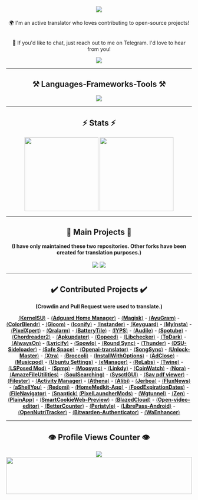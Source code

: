 <h1 align="center">
    <img src="https://readme-typing-svg.herokuapp.com/?font=Righteous&size=50&center=true&vCenter=true&width=1500&height=75&duration=2500&lines=Hi+There!+👋;+I'm+WINZORT!;+Browse+my+profile!" />
</h1>

<div align="center">
🌍 I'm an active translator who loves contributing to open-source projects! <br><br>

💬 If you'd like to chat, just reach out to me on Telegram. I'd love to hear from you!
</div>

<div align="center"> 
  <a href="https://t.me/microzort">
    <img src="https://img.shields.io/badge/Contact-333333?style=for-the-badge&logo=telegram&logoColor=blue" />
  </a>
</div>

---
 
<h2 align="center">⚒️ Languages-Frameworks-Tools ⚒️</h2>

<div align="center">
    <img src="https://skillicons.dev/icons?i=python,github,vscode,linux,debian,raspberrypi" />
</div>

---

<h2 align="center">⚡ Stats ⚡</h2>

<div align=center>  
  <img height=200 align="center" src="https://github-readme-stats.vercel.app/api?username=mikropsoft" />
  <img height=200 align="center" src="https://github-readme-stats.vercel.app/api/top-langs/?username=mikropsoft&langs_count=2" />
</div>

---

<h2 align="center">👾 Main Projects 👾</h2>

<div align="center">
    
**(I have only maintained these two repositories. Other forks have been created for translation purposes.)**
    
</div>

<div align=center>
  <img align="center" src="https://github-readme-stats.vercel.app/api/pin/?username=mikropsoft&repo=NmapLite" />
  <img align="center" src="https://github-readme-stats.vercel.app/api/pin/?username=mikropsoft&repo=StevenBlock" />
</div>

---

<h2 align="center">✔️ Contributed Projects ✔️</h2>

<div align="center">
    
**(Crowdin and Pull Request were used to translate.)**
    
</div>

<div align="center">

[(**Kern‌elSU**)](https://github.com/tiann/KernelSU) - [(**Adguard Home Manager**)](https://github.com/JGeek00/adguard-home-manager) - [(**Magisk**)](https://github.com/topjohnwu/Magisk) - [(**AyuGram**)](https://github.com/AyuGram) - [(**ColorB‌lendr**)](https://github.com/Mahmud0808/ColorBlendr) - [(**Glo‌om**)](https://github.com/MateriiApps/Gloom) - [(**Iconify**)](https://github.com/Mahmud0808/Iconify) - [(**In‌stander**)](https://thedise.me/instander) - [(**Keyguard**)](https://github.com/AChep/keyguard-app) - [(**My‌Insta**)](https://myinsta.app) - [(**Pixe‌lXpert**)](https://github.com/siavash79/PixelXpert) - [(**Qralarm**)](https://github.com/sweakpl/qralarm-android) - [(**BatteryTile**)](https://github.com/CominAtYou/BatteryTile) - [(**IYPS**)](https://github.com/StellarSand/IYPS) - [(**Audile**)](https://github.com/aleksey-saenko/MusicRecognizer) - [(**Spotube**)](https://github.com/KRTirtho/spotube) - [(**Chord‌reader2**)](https://github.com/AndInTheClouds/chordreader2) - [(**Apku‌pdater**)](https://github.com/rumboalla/apkupdater) - [(**Gopeed**)](https://github.com/GopeedLab/gopeed) - [(**Libc‌hecker**)](https://github.com/LibChecker/LibChecker) - [(**ToDark**)](https://github.com/darkmoonight/ToDark) - [(**Alw‌aysOn**)](https://github.com/Domi04151309/AlwaysOn) - [(**Lyricify**)](https://github.com/WXRIW/Lyricify-App) - [(**Spo‌wlo**)](https://github.com/BobbyESP/Spowlo) - [(**Round Sync**)](https://github.com/newhinton/Round-Sync) - [(**Thunder**)](https://github.com/thunder-app/thunder) - [(**DSU-Sideloader**)](https://github.com/VegaBobo/DSU-Sideloader) - [(**Saf‌e Space**)](https://github.com/aashishksahu/SafeSpace) - [(**Openai-translator**)](https://github.com/openai-translator/openai-translator) - [(**SongSync**)](https://github.com/Lambada10/SongSync) - [(**Unlock-Master**)](https://github.com/sweakpl/unlock-master) - [(**Xtra**)](https://github.com/crackededed/Xtra) - [(**Broccoli**)](https://github.com/flauschtrud/broccoli) - [(**InstallWithOptions**)](https://github.com/zacharee/InstallWithOptions) - [(**AdClose**)](https://github.com/zjyzip/AdClose) - [(**Musicpod**)](https://github.com/ubuntu-flutter-community/musicpod) - [(**Ubuntu Settings**)](https://github.com/ubuntu-flutter-community/settings) - [(**xManager**)](https://github.com/Team-xManager/xManager) - [(**ReLabs**)](https://github.com/theimpulson/ReLabs) - [(**Twine**)](https://github.com/msasikanth/twine) - [(**LSPosed Mod**)](https://github.com/mywalkb/LSPosed_mod) - [(**Spmp**)](https://github.com/toasterofbread/spmp) - [(**Moosync**)](https://github.com/Moosync/Moosync) - [(**Linkdy**)](https://github.com/JGeek00/linkdy) - [(**CoinWatch**)](https://github.com/shorthouse/CoinWatch) - [(**Nora**)](https://github.com/Sandakan/Nora) - [(**AmazeFileUtilities**)](https://github.com/TeamAmaze/AmazeFileUtilities) - [(**SoulSearching**)](https://github.com/enteraname74/SoulSearching) - [(**SysctlGUI**)](https://github.com/Lennoard/SysctlGUI) - [(**Sav pdf viewer**)](https://github.com/Sav22999/sav-pdf-viewer-pro) - [(**Filester**)](https://github.com/roozbehzarei/filester) - [(**Activ‌ity Manager**)](https://github.com/sdex/ActivityManager) - [(**Athena**)](https://github.com/SebaUbuntu/Athena) - [(**Alibi**)](https://github.com/Myzel394/Alibi) - [(**Jerboa**)](https://github.com/LemmyNet/jerboa) - [(**FluxNews**)](https://github.com/KevinCFechtel/FluxNews) - [(**aShellYou**)](https://github.com/DP-Hridayan/aShellYou) - [(**Redomi**)](https://github.com/acszo/Redomi) - [(**HomeMedkit-App**)](https://github.com/pewaru-333/HomeMedkit-App) - [(**FoodExpirationDates**)](https://github.com/lorenzovngl/FoodExpirationDates) - [(**FileNavigator**)](https://github.com/w2sv/FileNavigator) - [(**Snaptick**)](https://github.com/vishal2376/snaptick)
[(**PixelLauncherMods**)](https://github.com/KieronQuinn/PixelLauncherMods) - [(**Wgtunnel**)](https://github.com/zaneschepke/wgtunnel) - [(**Zen**)](https://github.com/pakka-papad/Zen) - [(**PlainApp**)](https://github.com/ismartcoding/plain-app) - [(**SmartCookieWeb-Preview**)](https://github.com/CookieJarApps/SmartCookieWeb-Preview) - [(**BlazedCloud**)](https://github.com/TheRedSpy15/blazedcloud) - [(**Open-video-editor**)](https://github.com/devhyper/open-video-editor) - [(**BetterCounter**)](https://github.com/albertvaka/bettercounter) - [(**Peristyle**)](https://github.com/Hamza417/Peristyle) - [(**LibrePass-Android**)](https://github.com/LibrePass/LibrePass-Android) - [(**OpenNutriTracker**)](https://github.com/simonoppowa/OpenNutriTracker) - [(**Bitwarden-Authenticator**)](https://github.com/bitwarden/authenticator-android) - [(**WaEnhancer**)](https://github.com/Dev4Mod/WaEnhancer) 

</div>

---

<h2 align="center">👁️ Profile Views Counter 👁️</h2>

<div align="center">
    <a href="https://u8views.com/github/mikropsoft">
        <img src="https://u8views.com/api/v1/github/profiles/75412448/views/day-week-month-total-count.svg">
    </a>
</div>

<img src="https://raw.githubusercontent.com/matfantinel/matfantinel/master/waves.svg" width="100%" height="100">

